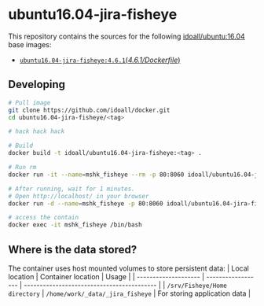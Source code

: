 
ubuntu16.04-jira-fisheye
=============

This repository contains the sources for the following [idoall/ubuntu:16.04](https://hub.docker.com/r/idoall/ubuntu/) base images:
- [`ubuntu16.04-jira-fisheye:4.6.1`(*4.6.1/Dockerfile*)](https://github.com/idoall/docker/blob/master/ubuntu16.04-jira-fisheye/4.6.1/Dockerfile)



## Developing

```bash
# Pull image
git clone https://github.com/idoall/docker.git
cd ubuntu16.04-jira-fisheye/<tag>

# hack hack hack

# Build
docker build -t idoall/ubuntu16.04-jira-fisheye:<tag> .

# Run rm
docker run -it --name=mshk_fisheye --rm -p 80:8060 idoall/ubuntu16.04-jira-fisheye:<tag>

# After running, wait for 1 minutes.
# Open http://localhost/ in your browser
docker run -d --name=mshk_fisheye -p 80:8060 idoall/ubuntu16.04-jira-fisheye:<tag>

# access the contain
docker exec -it mshk_fisheye /bin/bash
```

## Where is the data stored?

The container uses host mounted volumes to store persistent data:
| Local location       | Container location | Usage                                      |
| -------------------- | ------------------ | ------------------------------------------ |
| `/srv/Fisheye/Home directory`   | `/home/work/_data/_jira_fisheye`  | For storing application data               |

